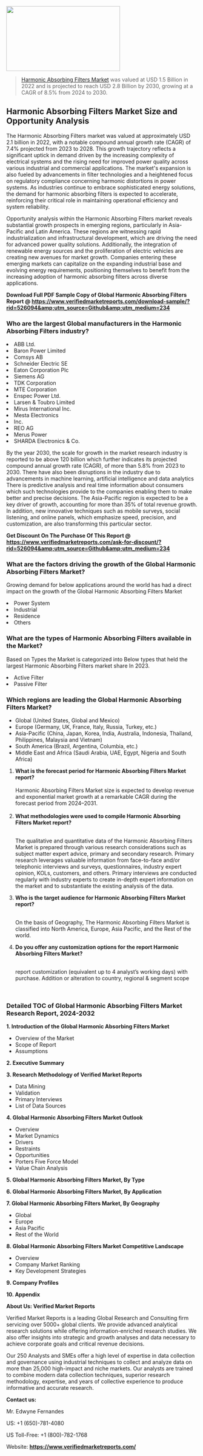 
<img src="https://ffe5etoiles.com/wp-content/uploads/2024/12/MST1-300x171.png" alt="" width="300" height="171" class="alignnone size-medium wp-image-20088" /><blockquote><p><p><a href="https://www.verifiedmarketreports.com/download-sample/?rid=526094&utm_source=Github&utm_medium=234" target="_blank">Harmonic Absorbing Filters Market</a> was valued at USD 1.5 Billion in 2022 and is projected to reach USD 2.8 Billion by 2030, growing at a CAGR of 8.5% from 2024 to 2030.</p></blockquote><p><h2>Harmonic Absorbing Filters Market Size and Opportunity Analysis</h2><p>The Harmonic Absorbing Filters market was valued at approximately USD 2.1 billion in 2022, with a notable compound annual growth rate (CAGR) of 7.4% projected from 2023 to 2028. This growth trajectory reflects a significant uptick in demand driven by the increasing complexity of electrical systems and the rising need for improved power quality across various industrial and commercial applications. The market's expansion is also fueled by advancements in filter technologies and a heightened focus on regulatory compliance concerning harmonic distortions in power systems. As industries continue to embrace sophisticated energy solutions, the demand for harmonic absorbing filters is expected to accelerate, reinforcing their critical role in maintaining operational efficiency and system reliability.</p><p>Opportunity analysis within the Harmonic Absorbing Filters market reveals substantial growth prospects in emerging regions, particularly in Asia-Pacific and Latin America. These regions are witnessing rapid industrialization and infrastructural development, which are driving the need for advanced power quality solutions. Additionally, the integration of renewable energy sources and the proliferation of electric vehicles are creating new avenues for market growth. Companies entering these emerging markets can capitalize on the expanding industrial base and evolving energy requirements, positioning themselves to benefit from the increasing adoption of harmonic absorbing filters across diverse applications.</p></p><p class=""><strong>Download Full PDF Sample Copy of Global Harmonic Absorbing Filters Report @ <a href="https://www.verifiedmarketreports.com/download-sample/?rid=526094&amp;utm_source=Github&amp;utm_medium=234" target="_blank">https://www.verifiedmarketreports.com/download-sample/?rid=526094&amp;utm_source=Github&amp;utm_medium=234</a></strong></p><h3 id="" class="">Who are the largest Global manufacturers in the Harmonic Absorbing Filters industry?</h3><p><li>ABB Ltd.</li><li> Baron Power Limited</li><li> Comsys AB</li><li> Schneider Electric SE</li><li> Eaton Corporation Plc</li><li> Siemens AG</li><li> TDK Corporation</li><li> MTE Corporation</li><li> Enspec Power Ltd.</li><li> Larsen & Toubro Limited</li><li> Mirus International Inc.</li><li> Mesta Electronics</li><li> Inc.</li><li> REO AG</li><li> Merus Power</li><li> SHARDA Electronics & Co.</li></p><div class=""><div class="" dir="" data-message-author-role="" data-message-id="" data-message-model-slug=""><div class=""><div class=""><div class=""><div class="" dir="" data-message-author-role="" data-message-id="" data-message-model-slug=""><div class=""><div class=""><p>By the year 2030, the scale for growth in the market research industry is reported to be above 120 billion which further indicates its projected compound annual growth rate (CAGR), of more than 5.8% from 2023 to 2030. There have also been disruptions in the industry due to advancements in machine learning, artificial intelligence and data analytics There is predictive analysis and real time information about consumers which such technologies provide to the companies enabling them to make better and precise decisions. The Asia-Pacific region is expected to be a key driver of growth, accounting for more than 35% of total revenue growth. In addition, new innovative techniques such as mobile surveys, social listening, and online panels, which emphasize speed, precision, and customization, are also transforming this particular sector.</p><p><strong>Get Discount On The Purchase Of This Report @&nbsp; <a href="https://www.verifiedmarketreports.com/ask-for-discount/?rid=526094&amp;utm_source=Github&amp;utm_medium=234" target="_blank">https://www.verifiedmarketreports.com/ask-for-discount/?rid=526094&amp;utm_source=Github&amp;utm_medium=234</a></strong></p></div></div></div></div></div></div></div></div><h3 id="" class="">What are the factors driving the growth of the Global Harmonic Absorbing Filters Market?</h3><p id="" class="">Growing demand for below applications around the world has had a direct impact on the growth of the Global Harmonic Absorbing Filters Market</p><p id="" class=""><li>Power System</li><li> Industrial</li><li> Residence</li><li> Others</li></p><h3 id="" class="">What are the types of Harmonic Absorbing Filters available in the Market?</h3><p id="" class="">Based on Types the Market is categorized into Below types that held the largest Harmonic Absorbing Filters market share In 2023.</p><p id="" class=""><li>Active Filter</li><li> Passive Filter</li></p><h3 id="" class="">Which regions are leading the Global Harmonic Absorbing Filters Market?</h3><ul><li>Global (United States, Global and Mexico)</li><li>Europe (Germany, UK, France, Italy, Russia, Turkey, etc.)</li><li>Asia-Pacific (China, Japan, Korea, India, Australia, Indonesia, Thailand, Philippines, Malaysia and Vietnam)</li><li>South America (Brazil, Argentina, Columbia, etc.)</li><li>Middle East and Africa (Saudi Arabia, UAE, Egypt, Nigeria and South Africa)</li></ul><p><ol><li><strong>What is the forecast period for Harmonic Absorbing Filters Market report?<br /></strong><br /><span data-sheets-root="1" data-sheets-value="{&quot;1&quot;:2,&quot;2&quot;:&quot;XXXX size is expected to develop revenue and exponential market growth at a remarkable CAGR during the forecast period from 2024&ndash;2030.&quot;}" data-sheets-userformat="{&quot;2&quot;:12674,&quot;4&quot;:{&quot;1&quot;:2,&quot;2&quot;:16776960},&quot;10&quot;:2,&quot;11&quot;:0,&quot;15&quot;:&quot;Arial&quot;,&quot;16&quot;:12}">Harmonic Absorbing Filters Market size is expected to develop revenue and exponential market growth at a remarkable CAGR during the forecast period from 2024&ndash;2031.</span><br /><br /></li><li><strong>What methodologies were used to compile Harmonic Absorbing Filters Market report?<br /><br /></strong><p>The qualitative and quantitative data of the&nbsp;Harmonic Absorbing Filters Market is prepared through various research considerations such as subject matter expert advice, primary and secondary research. Primary research leverages valuable information from face-to-face and/or telephonic interviews and surveys, questionnaires, industry expert opinion, KOLs, customers, and others. Primary interviews are conducted regularly with industry experts to create in-depth expert information on the market and to substantiate the existing analysis of the data.&nbsp;</p></li><li><strong>Who is the target audience for Harmonic Absorbing Filters Market report?<br /><br /></strong><p>On the basis of Geography, The&nbsp;Harmonic Absorbing Filters Market is classified into North America, Europe, Asia Pacific, and the Rest of the world.</p></li><li><strong>Do you offer any customization options for the report Harmonic Absorbing Filters Market?<br /><br /></strong><p>report customization (equivalent up to 4 analyst&rsquo;s working days) with purchase. Addition or alteration to country, regional &amp; segment scope</p><p>&nbsp;</p></li></ol></p><h3 id="" class="">Detailed TOC of Global Harmonic Absorbing Filters Market Research Report, 2024-2032</h3><p id="" class=""><strong>1. Introduction of the Global Harmonic Absorbing Filters Market</strong></p><ul><li>Overview of the Market</li><li>Scope of Report</li><li>Assumptions</li></ul><p id="" class=""><strong>2. Executive Summary</strong></p><p id="" class=""><strong>3. Research Methodology of&nbsp;Verified Market Reports</strong></p><ul><li>Data Mining</li><li>Validation</li><li>Primary Interviews</li><li>List of Data Sources</li></ul><p id="" class=""><strong>4. Global Harmonic Absorbing Filters Market Outlook</strong></p><ul><li>Overview</li><li>Market Dynamics</li><li>Drivers</li><li>Restraints</li><li>Opportunities</li><li>Porters Five Force Model</li><li>Value Chain Analysis</li></ul><p id="" class=""><strong>5. Global Harmonic Absorbing Filters Market, By&nbsp;Type</strong></p><p id="" class=""><strong>6. Global Harmonic Absorbing Filters Market, By Application</strong></p><p id="" class=""><strong>7. Global Harmonic Absorbing Filters Market, By Geography</strong></p><ul><li>Global</li><li>Europe</li><li>Asia Pacific</li><li>Rest of the World</li></ul><p id="" class=""><strong>8. Global Harmonic Absorbing Filters Market Competitive Landscape</strong></p><ul><li>Overview</li><li>Company Market Ranking</li><li>Key Development Strategies</li></ul><p id="" class=""><strong>9. Company Profiles</strong></p><p id="" class=""><strong>10. Appendix</strong></p><p id="" class=""><strong>About Us: Verified Market Reports</strong></p><p id="" class="">Verified Market Reports is a leading Global Research and Consulting firm servicing over 5000+ global clients. We provide advanced analytical research solutions while offering information-enriched research studies. We also offer insights into strategic and growth analyses and data necessary to achieve corporate goals and critical revenue decisions.</p><p id="" class="">Our 250 Analysts and SMEs offer a high level of expertise in data collection and governance using industrial techniques to collect and analyze data on more than 25,000 high-impact and niche markets. Our analysts are trained to combine modern data collection techniques, superior research methodology, expertise, and years of collective experience to produce informative and accurate research.</p><p id="" class=""><strong>Contact us:</strong></p><p id="" class="">Mr. Edwyne Fernandes</p><p id="" class="">US: +1 (650)-781-4080</p><p id="" class="">US Toll-Free: +1 (800)-782-1768</p><p id="" class="">Website: <a target="" data-test-app-aware-link=""><strong>https://www.verifiedmarketreports.com/</strong></a></p>
